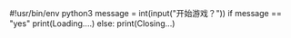 #!usr/bin/env python3
message = int(input("开始游戏？"))
if message == "yes"
    print(Loading....)
else:
    print(Closing...)
